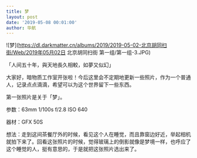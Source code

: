```yaml
---
title: 梦
layout: post
date: '2019-05-08 00:01:00'
author: 华航
---
```


![梦](https://dl.darkmatter.cn/albums/2019/2019-05-02-北京胡同扫街/Web/2019年05月02日 北京胡同扫街 第一组/第一组-3.JPG)

「人间五十年，與天地長久相較，如夢又似幻」

大家好，暗物质工作室开张啦！今后这里会不定期地更新一些照片，作为一个普通人，记录点点滴滴，希望可以为这个世界留下一些东西。

第一张照片是关于「梦」。

参数：63mm 1/100s f/2.8 ISO 640

器材：GFX 50S

想法：走到这间茶餐厅外的时候，看见这个人在睡觉，而且靠窗边好近，举起相机就拍下来了。回看这张照片的时候，觉得玻璃上的倒影就像是梦境一样，也呼应了这个睡觉的人，挺有意思的，于是就把这张照片选出来了。